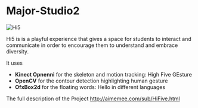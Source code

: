 # Major-Studio2

![Hi5](https://github.com/aimeehuang0/aimeehuang0.github.io/blob/master/img/HI5/hifive.png)

Hi5 is is a playful experience that gives a space for students to interact and communicate in order to encourage them to understand and embrace diversity.

It uses 
* **Kinect Opnenni** for the skeleton and motion tracking: High Five GEsture
* **OpenCV** for the contour detection highlighting human gesture
* **OfxBox2d** for the floating words: Hello in different languages


The full description of the Project
http://aimemee.com/sub/HiFive.html

